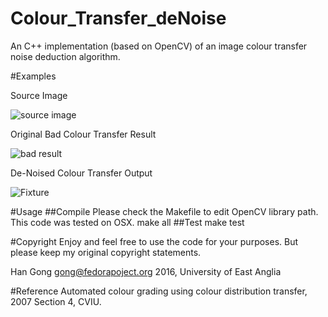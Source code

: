 # Colour_Transfer_deNoise
An C++ implementation (based on OpenCV) of an image colour transfer noise deduction algorithm.

#Examples

Source Image

![source image](https://github.com/hangong/Colour_Transfer_deNoise/blob/master/org.jpg?raw=true)

Original Bad Colour Transfer Result

![bad result](https://github.com/hangong/Colour_Transfer_deNoise/blob/master/rendered.jpg?raw=true)

De-Noised Colour Transfer Output

![Fixture](https://github.com/hangong/Colour_Transfer_deNoise/blob/master/fixed.jpg?raw=true)

#Usage
##Compile
Please check the Makefile to edit OpenCV library path. This code was tested on OSX.
make all
##Test
make test

#Copyright
Enjoy and feel free to use the code for your purposes. But please keep my original copyright statements.

Han Gong <gong@fedorapoject.org> 2016, University of East Anglia

#Reference
 Automated colour grading using colour distribution transfer, 2007
 Section 4, CVIU.
